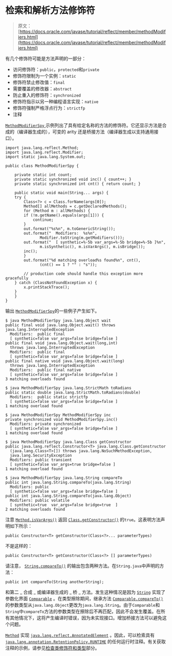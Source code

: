 # 检索和解析方法修饰符

> 原文： [https://docs.oracle.com/javase/tutorial/reflect/member/methodModifiers.html](https://docs.oracle.com/javase/tutorial/reflect/member/methodModifiers.html)

有几个修饰符可能是方法声明的一部分：

*   访问修饰符：`public`，`protected`和`private`
*   修饰符限制为一个实例：`static`
*   修饰符禁止修改值：`final`
*   需要覆盖的修改器：`abstract`
*   防止重入的修饰符：`synchronized`
*   修饰符指示以另一种编程语言实现：`native`
*   修饰符强制严格浮点行为：`strictfp`
*   注释

[``MethodModifierSpy`` ](example/MethodModifierSpy.java)示例列出了具有给定名称的方法的修饰符。它还显示方法是合成的（编译器生成的），可变的 arity 还是桥接方法（编译器生成以支持通用接口）。

```
import java.lang.reflect.Method;
import java.lang.reflect.Modifier;
import static java.lang.System.out;

public class MethodModifierSpy {

    private static int count;
    private static synchronized void inc() { count++; }
    private static synchronized int cnt() { return count; }

    public static void main(String... args) {
	try {
	    Class<?> c = Class.forName(args[0]);
	    Method[] allMethods = c.getDeclaredMethods();
	    for (Method m : allMethods) {
		if (!m.getName().equals(args[1])) {
		    continue;
		}
		out.format("%s%n", m.toGenericString());
		out.format("  Modifiers:  %s%n",
			   Modifier.toString(m.getModifiers()));
		out.format("  [ synthetic=%-5b var_args=%-5b bridge=%-5b ]%n",
			   m.isSynthetic(), m.isVarArgs(), m.isBridge());
		inc();
	    }
	    out.format("%d matching overload%s found%n", cnt(),
		       (cnt() == 1 ? "" : "s"));

        // production code should handle this exception more gracefully
	} catch (ClassNotFoundException x) {
	    x.printStackTrace();
	}
    }
}

```

输出 [``MethodModifierSpy``](example/MethodModifierSpy.java)的一些例子产生如下。

```
$ java MethodModifierSpy java.lang.Object wait
public final void java.lang.Object.wait() throws java.lang.InterruptedException
  Modifiers:  public final
  [ synthetic=false var_args=false bridge=false ]
public final void java.lang.Object.wait(long,int)
  throws java.lang.InterruptedException
  Modifiers:  public final
  [ synthetic=false var_args=false bridge=false ]
public final native void java.lang.Object.wait(long)
  throws java.lang.InterruptedException
  Modifiers:  public final native
  [ synthetic=false var_args=false bridge=false ]
3 matching overloads found

```

```
$ java MethodModifierSpy java.lang.StrictMath toRadians
public static double java.lang.StrictMath.toRadians(double)
  Modifiers:  public static strictfp
  [ synthetic=false var_args=false bridge=false ]
1 matching overload found

```

```
$ java MethodModifierSpy MethodModifierSpy inc
private synchronized void MethodModifierSpy.inc()
  Modifiers: private synchronized
  [ synthetic=false var_args=false bridge=false ]
1 matching overload found

```

```
$ java MethodModifierSpy java.lang.Class getConstructor
public java.lang.reflect.Constructor<T> java.lang.Class.getConstructor
  (java.lang.Class<T>[]) throws java.lang.NoSuchMethodException,
  java.lang.SecurityException
  Modifiers: public transient
  [ synthetic=false var_args=true bridge=false ]
1 matching overload found

```

```
$ java MethodModifierSpy java.lang.String compareTo
public int java.lang.String.compareTo(java.lang.String)
  Modifiers: public
  [ synthetic=false var_args=false bridge=false ]
public int java.lang.String.compareTo(java.lang.Object)
  Modifiers: public volatile
  [ synthetic=true  var_args=false bridge=true  ]
2 matching overloads found

```

注意 [`Method.isVarArgs()`](https://docs.oracle.com/javase/8/docs/api/java/lang/reflect/Method.html#isVarArgs--) 返回 [`Class.getConstructor()`](https://docs.oracle.com/javase/8/docs/api/java/lang/Class.html#getConstructor-java.lang.Class...-) 的`true`。这表明方法声明如下所示：

```
public Constructor<T> getConstructor(Class<?>... parameterTypes)

```

不是这样的：

```
public Constructor<T> getConstructor(Class<?> [] parameterTypes)

```

请注意， [`String.compareTo()`](https://docs.oracle.com/javase/8/docs/api/java/lang/String.html#compareTo-java.lang.String-) 的输出包含两种方法。在`String.java`中声明的方法：

```
public int compareTo(String anotherString);

```

和第二 _ 合成 _ 或编译器生成的 _ 桥 _ 方法。发生这种情况是因为 [`String`](https://docs.oracle.com/javase/8/docs/api/java/lang/String.html) 实现了参数化界面 [`Comparable`](https://docs.oracle.com/javase/8/docs/api/java/lang/Comparable.html) 。在类型擦除期间，继承方法 [`Comparable.compareTo()`](https://docs.oracle.com/javase/8/docs/api/java/lang/Comparable.html#compareTo-T-) 的参数类型从`java.lang.Object`更改为`java.lang.String`。由于`Comparable`和`String`中`compareTo`方法的参数类型在擦除后不再匹配，因此不会发生覆盖。在所有其他情况下，这将产生编译时错误，因为未实现接口。增加桥接方法可以避免这个问题。

[`Method`](https://docs.oracle.com/javase/8/docs/api/java/lang/reflect/Method.html) 实现 [`java.lang.reflect.AnnotatedElement`](https://docs.oracle.com/javase/8/docs/api/java/lang/reflect/AnnotatedElement.html) 。因此，可以检索具有 [`java.lang.annotation.RetentionPolicy.RUNTIME`](https://docs.oracle.com/javase/8/docs/api/java/lang/annotation/RetentionPolicy.html#RUNTIME) 的任何运行时注释。有关获取注释的示例，请参见[检查类修饰符和类型](../class/classModifiers.html)部分。